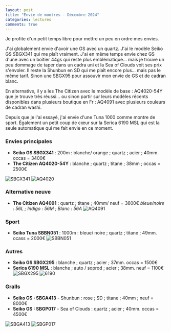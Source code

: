 ```yaml
---
layout: post
title: "Envie de montres - Décembre 2024"
categories: lectures
comments: true
---
```


Je profite d'un petit temps libre pour mettre un peu en ordre mes envies.

J'ai globalement envie d'avoir une GS avec un quartz. J'ai le modèle Seiko GS SBGX341 qui me plaît vraiment. J'ai en même temps envie chez GS d'une avec un boîtier 44gs qui reste plus emblématique... mais je trouve un peu dommage de taper dans un cadra uni et la Sea of Clouds voit ses prix s'envoler.
Il reste la Shunbun en SD qui me plaît encore plus... mais pas le même tarif. Sinon une SBGX95 pour assouvir mon envie de GS et de cadran blanc.

En alternative, il y a les The Citizen avec le modèle de base : AQ4020-54Y que je trouve très réussi... ou sinon partir sur leurs modèles récents disponibles dans plusieurs boutique en Fr : AQ4091 avec plusieurs couleurs de cadran washi. 

Depuis que je l'ai essayé, j'ai envie d'une Tuna 1000 comme montre de sport. Également un petit coup de cœur sur la Serica 6190 MSL qui est la seule automatique qui me fait envie en ce moment.

### Envies principales

* **Seiko GS SBGX341** : 200m : blanche/ orange ; quartz ; acier ; 40mm. occas = 3400€
* **The Citizen AQ4020-54Y** : blanche ; quartz ; titane ; 38mm ; occas = 2500€

![SBGX341](https://github.com/homeostasie/bouquins/raw/master/_pics/blog/2024/mon-2024-dec_Seiko-GS-SBGX341.jpg) 
![AQ4020](https://github.com/homeostasie/bouquins/raw/master/_pics/blog/2024/) 

### Alternative neuve

* **The Citizen AQ4091** : quartz ; titane ; 40mm/ neuf = 3600€
 *bleue/noire : 56L ; Indigo : 56M ; Blanc : 56A*
![AQ4091](https://github.com/homeostasie/bouquins/raw/master/_pics/blog/2024/mon-2024-dec_The-Citizen-AQ4091.png)


### Sport

* **Seiko Tuna SBBN051** : 1000m : bleue/ noire ; quartz ; titane ; 49mm. ocass = 2000€
![SBBN051](https://github.com/homeostasie/bouquins/raw/master/_pics/blog/2024/mon-2024-dec_Seiko-SBBN051.png) 

### Autres

* **Seiko GS SBGX295** : blanche ; quartz ; acier ; 37mm. occas = 1500€
* **Serica 6190 MSL** : blanche ; auto / soprod ; acier ; 38mm. neuf = 1100€
![SBGX295](https://github.com/homeostasie/bouquins/raw/master/_pics/blog/2024/mon-2024-dec_Seiko-GS-SBGX295.png) 
![6190](https://github.com/homeostasie/bouquins/raw/master/_pics/blog/2024/mon-2024-dec_Serica-6190-MSL.png) 

### Gralls

* **Seiko GS : SBGA413** - Shunbun : rose ; SD ; titane ; 40mm ; neuf = 8000€
* **Seiko GS : SBGP017** - Sea of Clouds : quartz ; acier ; 40mm. occas = 4500€

![SBGA413](https://github.com/homeostasie/bouquins/raw/master/_pics/blog/2024/mon-2024-dec_Seiko-GS-SBGA413.png) 
![SBGP017](https://github.com/homeostasie/bouquins/raw/master/_pics/blog/2024/mon-2024-dec_Seiko-GS-SBGP017.png) 
